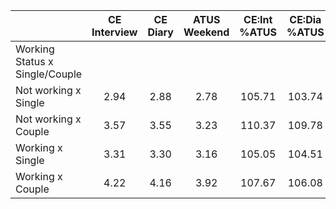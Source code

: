 
|                      | CE<br>Interview |  CE<br>Diary | ATUS<br>Weekend | CE:Int<br>%ATUS | CE:Dia<br>%ATUS |
| -------------------- | :----------: | :----------: | :----------: | :----------: | :----------: |
| Working Status x Single/Couple |              |              |              |              |              |
| Not working x Single |         2.94 |         2.88 |         2.78 |       105.71 |       103.74 |
| Not working x Couple |         3.57 |         3.55 |         3.23 |       110.37 |       109.78 |
| Working x Single     |         3.31 |         3.30 |         3.16 |       105.05 |       104.51 |
| Working x Couple     |         4.22 |         4.16 |         3.92 |       107.67 |       106.08 |

